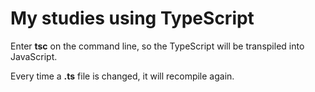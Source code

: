 # My studies using TypeScript

Enter **tsc** on the command line, so the TypeScript will be transpiled into JavaScript.

Every time a **.ts** file is changed, it will recompile again.
